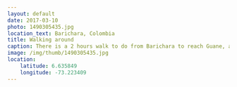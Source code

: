 ```yaml
---
layout: default
date: 2017-03-10
photo: 1490305435.jpg
location_text: Barichara, Colombia
title: Walking around
caption: There is a 2 hours walk to do from Barichara to reach Guane, another village nearby. The vegetation there is very different from the northen part of the country; less trees, less green but still stunning!
image: /img/thumb/1490305435.jpg
location:
    latitude: 6.635849
    longitude: -73.223409
---
```

